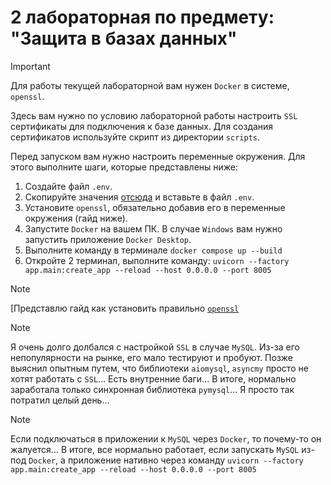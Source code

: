 # 2 лабораторная по предмету: "Защита в базах данных"

> [!IMPORTANT]
> Для работы текущей лабораторной вам нужен `Docker` в системе, `openssl`.

Здесь вам нужно по условию лабораторной работы настроить `SSL` сертификаты для подключения к базе данных.
Для создания сертификатов используйте скрипт из директории `scripts`.

Перед запуском вам нужно настроить переменные окружения. Для этого выполните шаги, которые представлены ниже:

1. Создайте файл `.env`.
2. Скопируйте значения [отсюда](.env.example) и вставьте в файл `.env`.
3. Установите `openssl`, обязательно добавив его в переменные окружения (гайд ниже).
4. Запустите `Docker` на вашем ПК. В случае `Windows` вам нужно запустить приложение `Docker Desktop`. 
5. Выполните команду в терминале `docker compose up --build`
6. Откройте 2 терминал, выполните команду: `uvicorn --factory app.main:create_app --reload --host 0.0.0.0 --port 8005`

> [!NOTE]
> [Представлю гайд как установить правильно [`openssl`](
> https://thesecmaster.com/blog/procedure-to-install-openssl-on-the-windows-platform
> )

> [!NOTE]
> Я очень долго долбался с настройкой `SSL` в случае `MySQL`. Из-за его непопулярности на рынке, его мало тестируют и
> пробуют.
> Позже выяснил опытным путем, что библиотеки `aiomysql`, `asyncmy` просто не хотят работать с `SSL`... Есть внутренние
> баги...
> В итоге, нормально заработала только синхронная библиотека `pymysql`... Я просто так потратил целый день...

> [!NOTE]
> Если подключаться в приложении к `MySQL` через `Docker`, то почему-то он жалуется...
> В итоге, все нормально работает, если запускать `MySQL` из-под `Docker`, а приложение нативно через команду
`uvicorn --factory app.main:create_app --reload --host 0.0.0.0 --port 8005`

